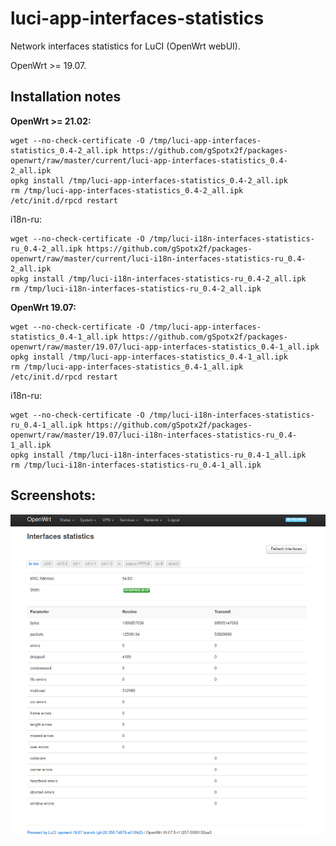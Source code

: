 # luci-app-interfaces-statistics
Network interfaces statistics for LuCI (OpenWrt webUI).

OpenWrt >= 19.07.

## Installation notes

**OpenWrt >= 21.02:**

    wget --no-check-certificate -O /tmp/luci-app-interfaces-statistics_0.4-2_all.ipk https://github.com/gSpotx2f/packages-openwrt/raw/master/current/luci-app-interfaces-statistics_0.4-2_all.ipk
    opkg install /tmp/luci-app-interfaces-statistics_0.4-2_all.ipk
    rm /tmp/luci-app-interfaces-statistics_0.4-2_all.ipk
    /etc/init.d/rpcd restart

i18n-ru:

    wget --no-check-certificate -O /tmp/luci-i18n-interfaces-statistics-ru_0.4-2_all.ipk https://github.com/gSpotx2f/packages-openwrt/raw/master/current/luci-i18n-interfaces-statistics-ru_0.4-2_all.ipk
    opkg install /tmp/luci-i18n-interfaces-statistics-ru_0.4-2_all.ipk
    rm /tmp/luci-i18n-interfaces-statistics-ru_0.4-2_all.ipk

**OpenWrt 19.07:**

    wget --no-check-certificate -O /tmp/luci-app-interfaces-statistics_0.4-1_all.ipk https://github.com/gSpotx2f/packages-openwrt/raw/master/19.07/luci-app-interfaces-statistics_0.4-1_all.ipk
    opkg install /tmp/luci-app-interfaces-statistics_0.4-1_all.ipk
    rm /tmp/luci-app-interfaces-statistics_0.4-1_all.ipk
    /etc/init.d/rpcd restart

i18n-ru:

    wget --no-check-certificate -O /tmp/luci-i18n-interfaces-statistics-ru_0.4-1_all.ipk https://github.com/gSpotx2f/packages-openwrt/raw/master/19.07/luci-i18n-interfaces-statistics-ru_0.4-1_all.ipk
    opkg install /tmp/luci-i18n-interfaces-statistics-ru_0.4-1_all.ipk
    rm /tmp/luci-i18n-interfaces-statistics-ru_0.4-1_all.ipk

## Screenshots:

![](https://github.com/gSpotx2f/luci-app-interfaces-statistics/blob/master/screenshots/01.jpg)
